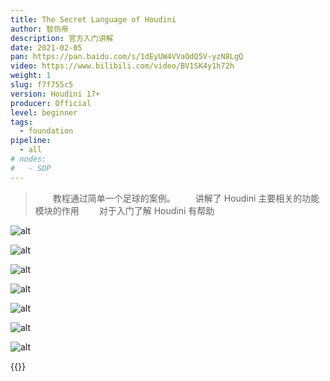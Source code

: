 ```yaml
---
title: The Secret Language of Houdini 
author: 智伤帝
description: 官方入门讲解
date: 2021-02-05
pan: https://pan.baidu.com/s/1dEyUW4VVaOdQ5V-yzN8LgQ
video: https://www.bilibili.com/video/BV1SK4y1h72h
weight: 1
slug: f7f755c5
version: Houdini 17+
producer: Official
level: beginner
tags: 
  - foundation
pipeline:
  - all
# nodes:
#   - SOP
---
```


> &emsp;&emsp;教程通过简单一个足球的案例。
> &emsp;&emsp;讲解了 Houdini 主要相关的功能模块的作用
> &emsp;&emsp;对于入门了解 Houdini 有帮助


![alt](https://cdn.jsdelivr.net/gh/FXTD-ODYSSEY/HoudiniWiki@gh-pages/posts/f7f755c5/01.png)


![alt](https://cdn.jsdelivr.net/gh/FXTD-ODYSSEY/HoudiniWiki@gh-pages/posts/f7f755c5/02.png)


![alt](https://cdn.jsdelivr.net/gh/FXTD-ODYSSEY/HoudiniWiki@gh-pages/posts/f7f755c5/03.png)

![alt](https://cdn.jsdelivr.net/gh/FXTD-ODYSSEY/HoudiniWiki@gh-pages/posts/f7f755c5/04.png)

![alt](https://cdn.jsdelivr.net/gh/FXTD-ODYSSEY/HoudiniWiki@gh-pages/posts/f7f755c5/05.png)

![alt](https://cdn.jsdelivr.net/gh/FXTD-ODYSSEY/HoudiniWiki@gh-pages/posts/f7f755c5/06.png)


![alt](https://cdn.jsdelivr.net/gh/FXTD-ODYSSEY/HoudiniWiki@gh-pages/posts/f7f755c5/07.png)

{{<attachments pattern=".*.hip">}}
